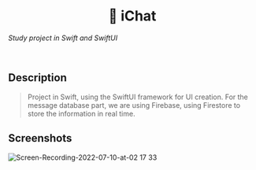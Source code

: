 <h1 align="center">
 💬 iChat
</h1>


*Study project in Swift and SwiftUI*



<br />

## Description

> Project in Swift, using the SwiftUI framework for UI creation. For the message database part, we are using Firebase, using Firestore to store the information in real time.


## Screenshots

![Screen-Recording-2022-07-10-at-02 17 33 ](https://user-images.githubusercontent.com/47919476/178132505-55d21e25-accb-4ced-8299-d8ffe4cc3b3b.gif)
